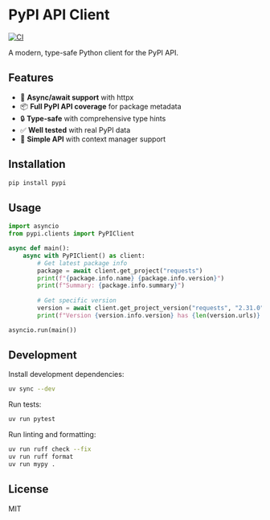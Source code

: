 # PyPI API Client

[![CI](https://github.com/harupy/pypi/actions/workflows/ci.yml/badge.svg)](https://github.com/harupy/pypi/actions/workflows/ci.yml)

A modern, type-safe Python client for the PyPI API.

## Features

- 🚀 **Async/await support** with httpx
- 📦 **Full PyPI API coverage** for package metadata
- 🔒 **Type-safe** with comprehensive type hints
- ✅ **Well tested** with real PyPI data
- 🎯 **Simple API** with context manager support

## Installation

```bash
pip install pypi
```

## Usage

```python
import asyncio
from pypi.clients import PyPIClient

async def main():
    async with PyPIClient() as client:
        # Get latest package info
        package = await client.get_project("requests")
        print(f"{package.info.name} {package.info.version}")
        print(f"Summary: {package.info.summary}")
        
        # Get specific version
        version = await client.get_project_version("requests", "2.31.0")
        print(f"Version {version.info.version} has {len(version.urls)} files")

asyncio.run(main())
```

## Development

Install development dependencies:

```bash
uv sync --dev
```

Run tests:

```bash
uv run pytest
```

Run linting and formatting:

```bash
uv run ruff check --fix
uv run ruff format
uv run mypy .
```

## License

MIT